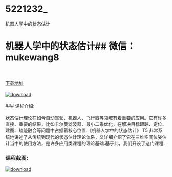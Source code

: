 # 5221232_
机器人学中的状态估计
# 机器人学中的状态估计## 微信：mukewang8
<br/></br>[下载地址](http://www.36tz.cn/article/5221232 "下载地址")
<br/></br>[![download](http://36tz.cn/muke_img/2021_10_1-2-300x226.png "下载地址")](http://www.36tz.cn/article/5221232 "下载地址")
<br/></br>### 课程介绍:<br/></br>状态估计理论在如今自动驾驶、机器人、飞行器等领域有着重要的应用。它有许多直接、重要的结果，比如卡尔曼滤波器、最小二乘优化，在解决目标跟踪、定位、建图、轨迹融合等问题中占据着核心位置.《机器人学中的状态估计》 T5 非常系统地讲述了从传统到现代的状态估计理论体系，又详细介绍了它在三维空间位姿估计当中的使用方法，是许多应用类课程的理论基础.基于此，我们开设了这门课程.

### 课程截图:
[![download](http://36tz.cn/muke_img/2021_10_2-2.png "下载地址")](http://www.36tz.cn/article/5221232 "下载地址")
